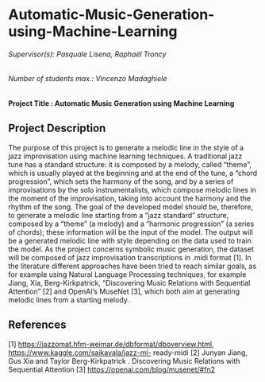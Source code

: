 # Automatic-Music-Generation-using-Machine-Learning

###### Supervisor(s): Pasquale Lisena, Raphaël Troncy 
###### Number of students max.: Vincenzo Madaghiele

#### Project Title : Automatic Music Generation using Machine Learning

## Project Description

The purpose of this project is to generate a melodic line in the style of a jazz improvisation using machine learning techniques.
A traditional jazz tune has a standard structure: it is composed by a melody, called “theme”, which is usually played at the beginning and at the end of the tune, a “chord progression”, which sets the harmony of the song, and by a series of improvisations by the solo instrumentalists, which compose melodic lines in the moment of the improvisation, taking into account the harmony and the rhythm of the song.
The goal of the developed model should be, therefore, to generate a melodic line starting from a “jazz standard” structure, composed by a “theme” (a melody) and a “harmonic progression” (a series of chords); these information will be the input of the model. The output will be a generated melodic line with style depending on the data used to train the model.
As the project concerns symbolic music generation, the dataset will be composed of jazz improvisation transcriptions in .midi format [1].
In the literature different approaches have been tried to reach similar goals, as for example using Natural Language Processing techniques, for example Jiang, Xia, Berg-Kirkpatrick, “Discovering Music Relations with Sequential Attention” [2] and OpenAI’s MuseNet [3], which both aim at generating melodic lines from a starting melody.

## References

[1] https://jazzomat.hfm-weimar.de/dbformat/dboverview.html, https://www.kaggle.com/saikayala/jazz-ml- ready-midi
[2] Junyan Jiang, Gus Xia and Taylor Berg-Kirkpatrick . Discovering Music Relations with Sequential Attention 
[3] https://openai.com/blog/musenet/#fn2


